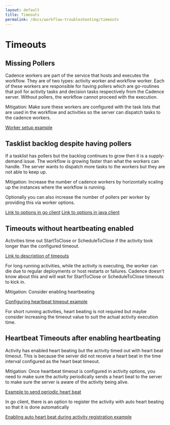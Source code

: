 ```yaml
---
layout: default
title: Timeouts
permalink: /docs/workflow-troubleshooting/timeouts
---
```


#  Timeouts

## Missing Pollers

Cadence workers are part of the service that hosts and executes the workflow. They are of two types: activity worker and workflow worker. Each of these workers are responsible for having pollers which are go-routines that poll for activity tasks and decision tasks respectively from the Cadence server. Without pollers, the workflow cannot proceed with the execution.

Mitigation: Make sure these workers are configured with the task lists that are used in the workflow and activities so the server can dispatch tasks to the cadence workers.

[Worker setup example](https://github.com/uber-common/cadence-samples/blob/master/cmd/samples/pageflow/main.go#L18)

## Tasklist backlog despite having pollers

If a tasklist has pollers but the backlog continues to grow then it is a supply-demand issue. The workflow is growing faster than what the workers can handle. The server wants to dispatch more tasks to the workers but they are not able to keep up.

Mitigation: Increase the number of cadence workers by horizontally scaling up the instances where the workflow is running.

Optionally you can also increase the number of pollers per worker by providing this via worker options.

[Link to options in go client](https://pkg.go.dev/go.uber.org/cadence@v1.2.9/internal#WorkerOptions)
[Link to options in java client](https://github.com/uber/cadence-java-client/blob/master/src/main/java/com/uber/cadence/internal/worker/PollerOptions.java#L124)

## Timeouts without heartbeating enabled

Activities time out StartToClose or ScheduleToClose if the activity took longer than the configured timeout.

[Link to description of timeouts](https://cadenceworkflow.io/docs/concepts/activities/#timeouts)

For long running activities, while the activity is executing, the worker can die due to regular deployments or host restarts or failures. Cadence doesn't know about this and will wait for  StartToClose or ScheduleToClose timeouts to kick in.

Mitigation: Consider enabling heartbeating

[Configuring heartbeat timeout example](https://github.com/uber-common/cadence-samples/blob/df6f7bdba978d6565ad78e9f86d9cd31dfac9f78/cmd/samples/expense/workflow.go#L23)

For short running activities, heart beating is not required but maybe consider increasing the timeout value to suit the actual activity execution time.

## Heartbeat Timeouts after enabling heartbeating

Activity has enabled heart beating but the activity timed out with heart beat timeout. This is because the server did not receive a heart beat in the time interval configured as the heart beat timeout.

Mitigation: Once heartbeat timeout is configured in activity options, you need to make sure the activity periodically sends a heart beat to the server to make sure the server is aware of the activity being alive.

[Example to send periodic heart beat](https://github.com/uber-common/cadence-samples/blob/df6f7bdba978d6565ad78e9f86d9cd31dfac9f78/cmd/samples/fileprocessing/activities.go#L111)

In go client, there is an option to register the activity with auto heart beating so that it is done automatically

[Enabling auto heart beat during activity registration example](https://pkg.go.dev/go.uber.org/cadence@v1.2.9/internal#WorkerOptions)
